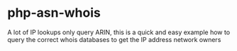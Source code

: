 # php-asn-whois
A lot of IP lookups only query ARIN, this is a quick and easy example how to query the correct whois databases to get the IP address network owners
